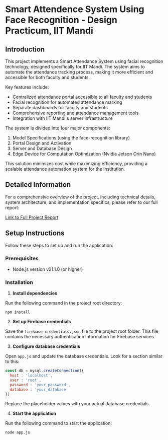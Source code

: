 # Smart Attendence System Using Face Recognition - Design Practicum, IIT Mandi

## Introduction

This project implements a Smart Attendance System using facial recognition technology, designed specifically for IIT Mandi. The system aims to automate the attendance tracking process, making it more efficient and accessible for both faculty and students.

Key features include:
- Centralized attendance portal accessible to all faculty and students
- Facial recognition for automated attendance marking
- Separate dashboards for faculty and students
- Comprehensive reporting and attendance management tools
- Integration with IIT Mandi's server infrastructure

The system is divided into four major components:
1. Model Specifications (using the face-recognition library)
2. Portal Design and Activation
3. Server and Database Design
4. Edge Device for Computation Optimization (Nvidia Jetson Orin Nano)

This solution minimizes cost while maximizing efficiency, providing a scalable attendance automation system for the institution.

## Detailed Information

For a comprehensive overview of the project, including technical details, system architecture, and implementation specifics, please refer to our full report:

[Link to Full Project Report](https://drive.google.com/file/d/1FEZNmfIlmHGEuCozcH84bnuqK_qp9C7k/view?usp=sharing)

## Setup Instructions

Follow these steps to set up and run the application:

### Prerequisites

- Node.js version v21.1.0 (or higher)

### Installation

1. **Install dependencies**

Run the following command in the project root directory:
```
npm install
```

2. **Set up Firebase credentials**

Save the `firebase-credentials.json` file to the project root folder. This file contains the necessary authentication information for Firebase services.

3. **Configure database credentials**

Open `app.js` and update the database credentials. Look for a section similar to this:

```javascript
const db = mysql.createConnection({
  host : 'localhost',
  user : 'root',
  password : 'your_password',
  database : 'your_database'
})
```
Replace the placeholder values with your actual database credentials.

4. **Start the application**

Run the following command to start the application:
```
node app.js
```





